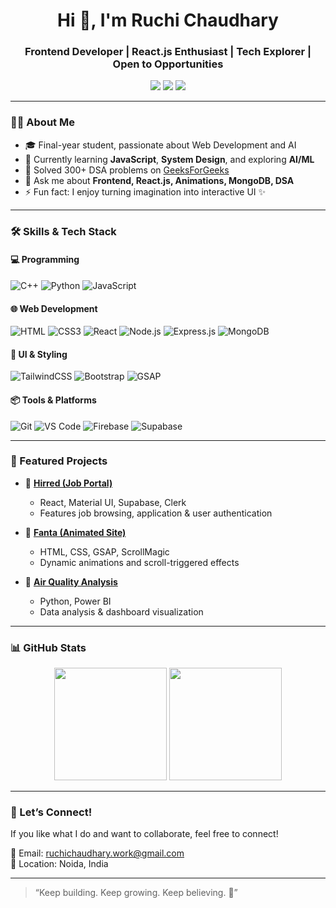 <h1 align="center">Hi 👋, I'm Ruchi Chaudhary</h1>
<h3 align="center">Frontend Developer | React.js Enthusiast | Tech Explorer | Open to Opportunities</h3>

<p align="center">
  <a href="https://pro-hire.vercel.app/" target="_blank"><img src="https://img.shields.io/badge/Portfolio-%2312100E.svg?style=for-the-badge&logo=firefox&logoColor=white"/></a>
  <a href="https://www.linkedin.com/in/ruchi-302a5a21b/" target="_blank"><img src="https://img.shields.io/badge/LinkedIn-%230077B5.svg?style=for-the-badge&logo=linkedin&logoColor=white"/></a>
  <a href="mailto:ruchichaudhary.work@gmail.com"><img src="https://img.shields.io/badge/Email-%23D14836.svg?style=for-the-badge&logo=gmail&logoColor=white"/></a>
</p>

---

### 🧑‍💻 About Me
- 🎓 Final-year student, passionate about Web Development and AI
- 🌱 Currently learning **JavaScript**, **System Design**, and exploring **AI/ML**
- 🧠 Solved 300+ DSA problems on [GeeksForGeeks](https://www.geeksforgeeks.org/user/ruchi2002/)
- 💬 Ask me about **Frontend, React.js, Animations, MongoDB, DSA**
- ⚡ Fun fact: I enjoy turning imagination into interactive UI ✨

---

### 🛠️ Skills & Tech Stack

#### 💻 Programming
![C++](https://img.shields.io/badge/C++-00599C?style=flat-square&logo=cplusplus&logoColor=white)
![Python](https://img.shields.io/badge/Python-3776AB?style=flat-square&logo=python&logoColor=white)
![JavaScript](https://img.shields.io/badge/JavaScript-F7DF1E?style=flat-square&logo=javascript&logoColor=black)

#### 🌐 Web Development
![HTML](https://img.shields.io/badge/HTML5-E34F26?style=flat-square&logo=html5&logoColor=white)
![CSS3](https://img.shields.io/badge/CSS3-1572B6?style=flat-square&logo=css3&logoColor=white)
![React](https://img.shields.io/badge/React-20232A?style=flat-square&logo=react&logoColor=61DAFB)
![Node.js](https://img.shields.io/badge/Node.js-339933?style=flat-square&logo=nodedotjs&logoColor=white)
![Express.js](https://img.shields.io/badge/Express.js-000000?style=flat-square&logo=express&logoColor=white)
![MongoDB](https://img.shields.io/badge/MongoDB-4EA94B?style=flat-square&logo=mongodb&logoColor=white)

#### 🎨 UI & Styling
![TailwindCSS](https://img.shields.io/badge/Tailwind_CSS-38B2AC?style=flat-square&logo=tailwind-css&logoColor=white)
![Bootstrap](https://img.shields.io/badge/Bootstrap-563D7C?style=flat-square&logo=bootstrap&logoColor=white)
![GSAP](https://img.shields.io/badge/GSAP-88CE02?style=flat-square&logo=greensock&logoColor=white)

#### 📦 Tools & Platforms
![Git](https://img.shields.io/badge/Git-F05032?style=flat-square&logo=git&logoColor=white)
![VS Code](https://img.shields.io/badge/VSCode-007ACC?style=flat-square&logo=visual-studio-code&logoColor=white)
![Firebase](https://img.shields.io/badge/Firebase-FFCA28?style=flat-square&logo=firebase&logoColor=black)
![Supabase](https://img.shields.io/badge/Supabase-3ECF8E?style=flat-square&logo=supabase&logoColor=white)

---

### 📌 Featured Projects

- 🔗 [**Hirred (Job Portal)**](https://pro-hire.vercel.app/)
  - React, Material UI, Supabase, Clerk
  - Features job browsing, application & user authentication

- 🔗 [**Fanta (Animated Site)**](https://fantaweb.netlify.app/)
  - HTML, CSS, GSAP, ScrollMagic
  - Dynamic animations and scroll-triggered effects

- 🔗 [**Air Quality Analysis**](https://github.com/Ruchi2002/Air-Quality-Analysis)
  - Python, Power BI
  - Data analysis & dashboard visualization

---

### 📊 GitHub Stats

<p align="center">
  <img src="https://github-readme-stats.vercel.app/api?username=Ruchi2002&show_icons=true&theme=radical" height="180"/>
  <img src="https://github-readme-stats.vercel.app/api/top-langs/?username=Ruchi2002&layout=compact&theme=radical" height="180"/>
</p>

---

### 🙌 Let’s Connect!
If you like what I do and want to collaborate, feel free to connect!

📧 Email: ruchichaudhary.work@gmail.com  
📍 Location: Noida, India

---

> “Keep building. Keep growing. Keep believing. 💫”
